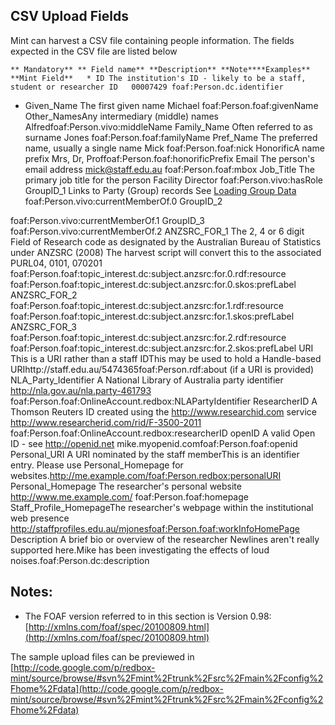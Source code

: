 ## []()CSV Upload Fields

Mint can harvest a CSV file containing people information. The fields expected in the CSV file are listed below

 
    ** Mandatory** ** Field name** **Description** **Note****Examples**  **Mint Field**   * ID The institution's ID - likely to be a staff, student or researcher ID   00007429 foaf:Person.dc.identifier
   * Given_Name The first given name   Michael foaf:Person.foaf:givenName Other_NamesAny intermediary (middle) names  Alfredfoaf:Person.vivo:middleName    Family_Name Often referred to as surname   Jones foaf:Person.foaf:familyName    Pref_Name The preferred name, usually a single name   Mick foaf:Person.foaf:nick HonorificA name prefix Mrs, Dr, Proffoaf:Person.foaf:honorificPrefix    Email The person's email address  mick@staff.edu.au foaf:Person.foaf:mbox    Job_Title The primary job title for the person  Facility Director foaf:Person.vivo:hasRole    GroupID_1 Links to Party (Group) records See [Loading Group Data](documentation-system-administration-administering-mint-loading-data-loading-group-data)
 foaf:Person.vivo:currentMemberOf.0    GroupID_2   

 foaf:Person.vivo:currentMemberOf.1 GroupID_3   foaf:Person.vivo:currentMemberOf.2    ANZSRC_FOR_1   The 2, 4 or 6 digit Field of Research code as designated by the Australian Bureau of Statistics under ANZSRC (2008) The harvest script will convert this to the associated PURL04, 0101, 070201 foaf:Person.foaf:topic_interest.dc:subject.anzsrc:for.0.rdf:resource
foaf:Person.foaf:topic_interest.dc:subject.anzsrc:for.0.skos:prefLabel     ANZSRC_FOR_2      foaf:Person.foaf:topic_interest.dc:subject.anzsrc:for.1.rdf:resource
foaf:Person.foaf:topic_interest.dc:subject.anzsrc:for.1.skos:prefLabel     ANZSRC_FOR_3      foaf:Person.foaf:topic_interest.dc:subject.anzsrc:for.2.rdf:resource
foaf:Person.foaf:topic_interest.dc:subject.anzsrc:for.2.skos:prefLabel  URI    This is a URI rather than a staff IDThis may be used to hold a Handle-based URIhttp://staff.edu.au/5474365foaf:Person.rdf:about (if a URI is provided)    NLA_Party_Identifier  A National Library of Australia party identifier http://nla.gov.au/nla.party-461793  foaf:Person.foaf:OnlineAccount.redbox:NLAPartyIdentifier    ResearcherID  A Thomson Reuters ID created using the http://www.researchid.com service  http://www.researcherid.com/rid/F-3500-2011 foaf:Person.foaf:OnlineAccount.redbox:researcherID openID A valid Open ID - see http://openid.net mike.myopenid.comfoaf:Person.foaf:openid Personal_URI A URI nominated by the staff memberThis is an identifier entry. Please use Personal_Homepage for websites.http://me.example.com/foaf:Person.redbox:personalURI   Personal_Homepage The researcher's personal website 
http://www.me.example.com/ foaf:Person.foaf:homepage Staff_Profile_HomepageThe researcher's webpage within the institutional web presence  http://staffprofiles.edu.au/mjonesfoaf:Person.foaf:workInfoHomePage  Description A brief bio or overview of the researcher Newlines aren't really supported here.Mike has been investigating the effects of loud noises.foaf:Person.dc:description   
 
## []()Notes:


* The FOAF version referred to in this section is Version 0.98: [http://xmlns.com/foaf/spec/20100809.html](http://xmlns.com/foaf/spec/20100809.html)



The sample upload files can be previewed in [http://code.google.com/p/redbox-mint/source/browse/#svn%2Fmint%2Ftrunk%2Fsrc%2Fmain%2Fconfig%2Fhome%2Fdata](http://code.google.com/p/redbox-mint/source/browse/#svn%2Fmint%2Ftrunk%2Fsrc%2Fmain%2Fconfig%2Fhome%2Fdata)